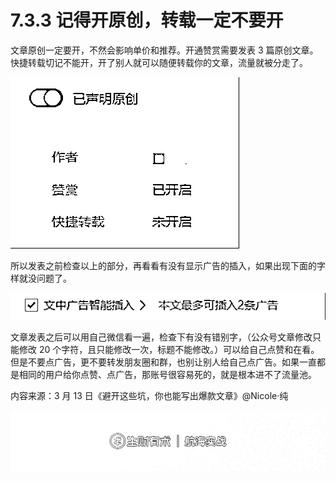 # 7.3.3 记得开原创，转载一定不要开

文章原创一定要开，不然会影响单价和推荐。开通赞赏需要发表 3 篇原创文章。快捷转载切记不能开，开了别人就可以随便转载你的文章，流量就被分走了。

![](img/2efae7e68ea9033984bbb19074886c04.png)

所以发表之前检查以上的部分，再看看有没有显示广告的插入，如果出现下面的字样就没问题了。

![](img/2f95ecce34e45e68846a388b5fb63022.png)

文章发表之后可以用自己微信看一遍，检查下有没有错别字，（公众号文章修改只能修改 20 个字符，且只能修改一次，标题不能修改。）可以给自己点赞和在看。但是不要点广告，更不要转发朋友圈和群，也别让别人给自己点广告。如果一直都是相同的用户给你点赞、点广告，那账号很容易死的，就是根本进不了流量池。

内容来源：3 月 13 日《避开这些坑，你也能写出爆款文章》@Nicole·纯

![](img/361a7e86abe0e31a6f51c85fe043e904.png)